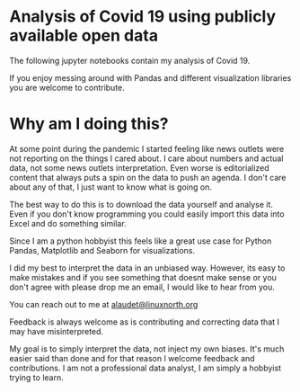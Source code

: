 # Analysis of Covid 19 using publicly available open data

The following jupyter notebooks contain my analysis of Covid 19.   

If you enjoy messing around with Pandas and different visualization libraries you are welcome to contribute.



Why am I doing this?
==========


At some point during the pandemic I started feeling like news outlets were not reporting on the things I cared about. I care about numbers and actual data, not some news outlets interpretation. Even worse is editorialized content that always puts a spin on the data to push an agenda. I don't care about any of that, I just want to know what is going on.

The best way to do this is to download the data yourself and analyse it. Even if you don't know programming you could easily import this data into Excel and do something similar.

Since I am a python hobbyist this feels like a great use case for Python Pandas, Matplotlib and Seaborn for visualizations.

I did my best to interpret the data in an unbiased way. However, its easy to make mistakes and if you see something that doesnt make sense or you don't agree with please drop me an email, I would like to hear from you.

You can reach out to me at alaudet@linuxnorth.org

Feedback is always welcome as is contributing and correcting data that I may have misinterpreted.

My goal is to simply interpret the data, not inject my own biases.  It's much easier said than done and for that reason I welcome feedback and contributions.  I am not a professional data analyst, I am simply a hobbyist trying to learn.

 
